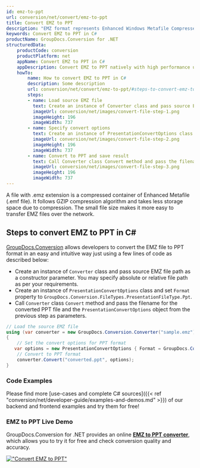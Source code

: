 ```yaml
---
id: emz-to-ppt
url: conversion/net/convert/emz-to-ppt
title: Convert EMZ to PPT
description: "EMZ format represents Enhanced Windows Metafile Compressed with .emz extension. Learn how to convert EMZ to PPT file programmatically in C# language using GroupDocs.Conversion for .NET library."
keywords: Convert EMZ to PPT in C#
productName: GroupDocs.Conversion for .NET
structuredData:
    productCode: conversion
    productPlatform: net
    appName: Convert EMZ to PPT in C#
    appDescription: Convert EMZ to PPT natively with high performance using C# language and server side GroupDocs.Conversion for .NET APIs, without the use of any software like Microsoft or Open Office.
    howTo:
        name: How to convert EMZ to PPT in C# 
        description: Some description
        url: conversion/net/convert/emz-to-ppt/#steps-to-convert-emz-to-ppt-in-c
        steps:
        - name: Load source EMZ file 
          text: Create an instance of Converter class and pass source EMZ file path as a constructor parameter. You may specify absolute or relative file path as per your requirements. 
          imageUrl: conversion/net/images/convert-file-step-1.png
          imageHeight: 196
          imageWidth: 737
        - name: Specify convert options 
          text: Create an instance of PresentationConvertOptions class.
          imageUrl: conversion/net/images/convert-file-step-2.png
          imageHeight: 196
          imageWidth: 737
        - name: Convert to PPT and save result 
          text: Call Converter class Convert method and pass the filename for the converted HTML file and the PresentationConvertOptions object from the previous step as parameters.
          imageUrl: conversion/net/images/convert-file-step-3.png
          imageHeight: 196
          imageWidth: 737
---
```


A file with .emz extension is a compressed container of Enhanced Metafile (.emf file). It follows GZIP compression algorithm and takes less storage space due to compression. The small file size makes it more easy to transfer EMZ files over the network.

## Steps to convert EMZ to PPT in C#

[GroupDocs.Conversion](https://products.groupdocs.com/conversion/net) allows developers to convert the EMZ file to PPT format in an easy and intuitive way just using a few lines of code as described below:

* Create an instance of `Converter` class and pass source EMZ file path as a constructor parameter. You may specify absolute or relative file path as per your requirements. 
* Create an instance of `PresentationConvertOptions` class and set `Format` property to `GroupDocs.Conversion.FileTypes.PresentationFileType.Ppt`.
* Call `Converter` class `Convert` method and pass the filename for the converted PPT file and the `PresentationConvertOptions` object from the previous step as parameters.

```csharp
// Load the source EMZ file
using (var converter = new GroupDocs.Conversion.Converter("sample.emz"))
{
    // Set the convert options for PPT format
   var options = new PresentationConvertOptions { Format = GroupDocs.Conversion.FileTypes.PresentationFileType.Ppt };
    // Convert to PPT format
    converter.Convert("converted.ppt", options);
}
```

### Code Examples

Please find more [use-cases and complete C# sources]({{< ref "conversion/net/developer-guide/examples-and-demos.md" >}}) of our backend and frontend examples and try them for free!

### EMZ to PPT Live Demo

GroupDocs.Conversion for .NET provides an online [**EMZ to PPT converter**](https://products.groupdocs.app/conversion/emz-to-ppt), which allows you to try it for free and check conversion quality and accuracy.

[!["Convert EMZ to PPT"](conversion/net/images/convert-to-ppt/convert-emz-to-ppt.png)](https://products.groupdocs.app/conversion/emz-to-ppt)